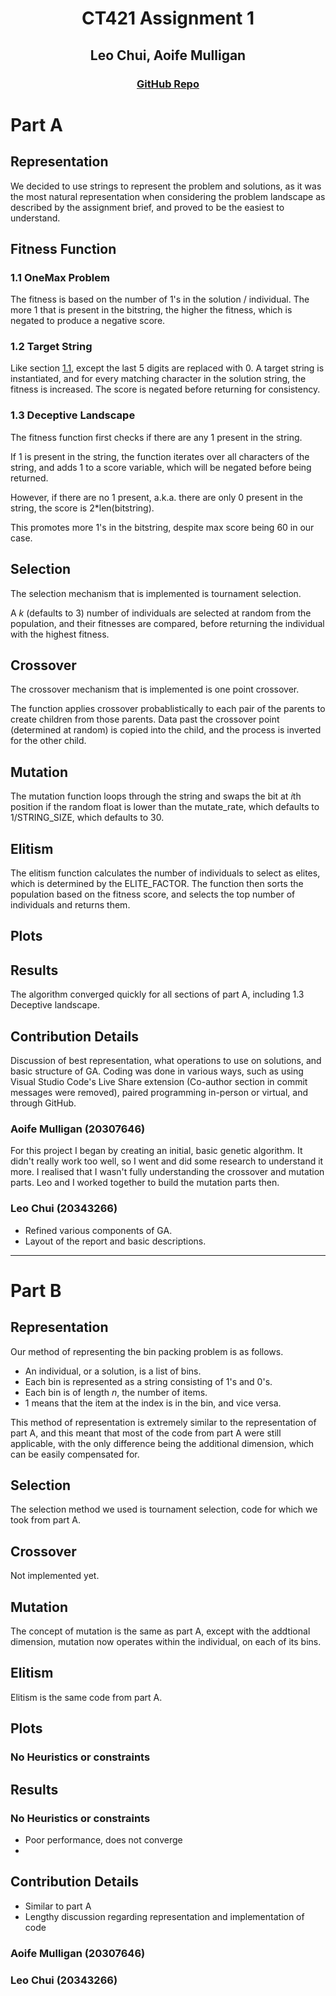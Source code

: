<div align="center">
<h1> CT421 Assignment 1 </h1>
<h2> Leo Chui, Aoife Mulligan </h2>
<h3><a href="https://www.github.com/czz592/ct421-assignment/">GitHub Repo</a></h3>
</div>

# Part A

## Representation

We decided to use strings to represent the problem and solutions, as it was the most natural representation when considering the problem landscape as described by the assignment brief, and proved to be the easiest to understand.

## Fitness Function

### 1.1 OneMax Problem

The fitness is based on the number of 1's in the solution / individual. The more 1 that is present in the bitstring, the higher the fitness, which is negated to produce a negative score.

### 1.2 Target String

Like section [1.1](report.md#11-onemax-problem), except the last 5 digits are replaced with 0. A target string is instantiated, and for every matching character in the solution string, the fitness is increased. The score is negated before returning for consistency.

### 1.3 Deceptive Landscape

The fitness function first checks if there are any 1 present in the string.

If 1 is present in the string, the function iterates over all characters of the string, and adds 1 to a score variable, which will be negated before being returned. 

However, if there are no 1 present, a.k.a. there are only 0 present in the string, the score is 2*len(bitstring).

This promotes more 1's in the bitstring, despite max score being 60 in our case.

## Selection

The selection mechanism that is implemented is tournament selection. 

A $k$ (defaults to 3) number of individuals are selected at random from the population, and their fitnesses are compared, before returning the individual with the highest fitness.

## Crossover

The crossover mechanism that is implemented is one point crossover.

The function applies crossover probablistically to each pair of the parents to create children from those parents. Data past the crossover point (determined at random) is copied into the child, and the process is inverted for the other child.

## Mutation

The mutation function loops through the string and swaps the bit at $i$th position if the random float is lower than the mutate_rate, which defaults to 1/STRING_SIZE, which defaults to 30.

## Elitism

The elitism function calculates the number of individuals to select as elites, which is determined by the ELITE_FACTOR. The function then sorts the population based on the fitness score, and selects the top number of individuals and returns them.

## Plots



## Results

The algorithm converged quickly for all sections of part A, including 1.3 Deceptive landscape.

## Contribution Details

Discussion of best representation, what operations to use on solutions, and basic structure of GA. Coding was done in various ways, such as using Visual Studio Code's Live Share extension (Co-author section in commit messages were removed), paired programming in-person or virtual, and through GitHub. 

### Aoife Mulligan (20307646)

For this project I began by creating an initial, basic genetic algorithm. It didn't really work too well, so I went and did some research to understand it more. I realised that I wasn't fully understanding the crossover and mutation parts. Leo and I worked together to build the mutation parts then. 

### Leo Chui (20343266)

- Refined various components of GA.
- Layout of the report and basic descriptions.

---

# Part B

## Representation

Our method of representing the bin packing problem is as follows.

- An individual, or a solution, is a list of bins.
- Each bin is represented as a string consisting of 1's and 0's.
- Each bin is of length $n$, the number of items.
- 1 means that the item at the index is in the bin, and vice versa.

This method of representation is extremely similar to the representation of part A, and this meant that most of the code from part A were still applicable, with the only difference being the additional dimension, which can be easily compensated for.

## Selection

The selection method we used is tournament selection, code for which we took from part A.

## Crossover

Not implemented yet.

## Mutation

The concept of mutation is the same as part A, except with the addtional dimension, mutation now operates within the individual, on each of its bins.

## Elitism

Elitism is the same code from part A.

## Plots

### No Heuristics or constraints



## Results

### No Heuristics or constraints

- Poor performance, does not converge
- 

## Contribution Details

- Similar to part A
- Lengthy discussion regarding representation and implementation of code

### Aoife Mulligan (20307646)



### Leo Chui (20343266)


